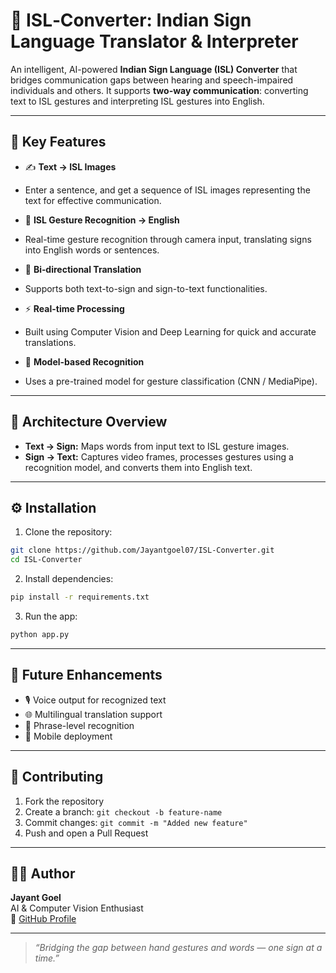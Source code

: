 # 🤟 ISL‑Converter: Indian Sign Language Translator & Interpreter

An intelligent, AI-powered **Indian Sign Language (ISL) Converter** that bridges communication gaps between hearing and speech-impaired individuals and others. It supports **two-way communication**: converting text to ISL gestures and interpreting ISL gestures into English.

---

## 🌟 Key Features

- ✍️ **Text → ISL Images**
 - Enter a sentence, and get a sequence of ISL images representing the text for effective communication.

- 🎥 **ISL Gesture Recognition → English**
 - Real-time gesture recognition through camera input, translating signs into English words or sentences.

- 🔄 **Bi‑directional Translation**
 - Supports both text-to-sign and sign-to-text functionalities.

- ⚡ **Real-time Processing**
 - Built using Computer Vision and Deep Learning for quick and accurate translations.

- 🧠 **Model-based Recognition**
 - Uses a pre-trained model for gesture classification (CNN / MediaPipe).

---

## 🧩 Architecture Overview

- **Text → Sign:** Maps words from input text to ISL gesture images.
- **Sign → Text:** Captures video frames, processes gestures using a recognition model, and converts them into English text.

---

## ⚙️ Installation

1. Clone the repository:
  ```bash
  git clone https://github.com/Jayantgoel07/ISL-Converter.git
  cd ISL-Converter
  ```

2. Install dependencies:
  ```bash
  pip install -r requirements.txt
  ```

3. Run the app:
  ```bash
  python app.py
  ```

---


## 🚀 Future Enhancements

- 🎙️ Voice output for recognized text  
- 🌐 Multilingual translation support  
- 🧾 Phrase-level recognition  
- 📱 Mobile deployment 

---

## 🤝 Contributing

1. Fork the repository  
2. Create a branch: `git checkout -b feature-name`  
3. Commit changes: `git commit -m "Added new feature"`  
4. Push and open a Pull Request  

---

## 👨‍💻 Author

**Jayant Goel**  
AI & Computer Vision Enthusiast  
🔗 [GitHub Profile](https://github.com/Jayantgoel07)


---

> _“Bridging the gap between hand gestures and words — one sign at a time.”_